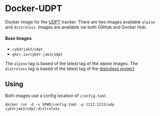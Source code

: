 # Docker-UDPT

Docker image for the [UDPT](https://github.com/naim94a/udpt) tracker. There are two images available `alpine` and `distroless`. Images are available vai both GitHub and Docker Hub.

#### Base Images

- `cyb3rjak3/udpt`
- `ghcr.io/cyb3r-jak3/udpt`

The `alpine` tag is based of the latest tag of the alpine images. The `distroless` tag is based of the latest tag of the [distroless project](https://github.com/GoogleContainerTools/distroless)

## Using

Both images use a config location of `/config.toml`

`docker run -d -v $PWD/config.toml -p 1212:1212/udp cyb3rjak3/udpt:distroless`
